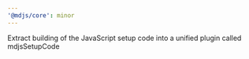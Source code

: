 ```yaml
---
'@mdjs/core': minor
---
```


Extract building of the JavaScript setup code into a unified plugin called mdjsSetupCode

